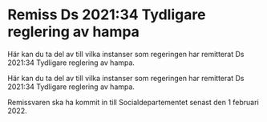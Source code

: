 # Remiss Ds 2021:34 Tydligare reglering av hampa

Här kan du ta del av till vilka instanser som regeringen har remitterat Ds 2021:34 Tydligare reglering av hampa.

Här kan du ta del av till vilka instanser som regeringen har remitterat Ds 2021:34 Tydligare reglering av hampa.

Remissvaren ska ha kommit in till Socialdepartementet senast den 1 februari 2022.
